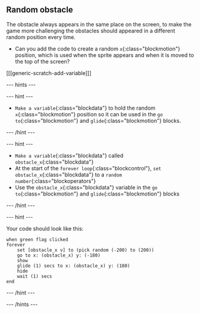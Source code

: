 ## Random obstacle

The obstacle always appears in the same place on the screen, to make the game more challenging the obstacles should appeared in a different random position every time.

+ Can you add the code to create a random `x`{:class="blockmotion"} position, which is used when the sprite appears and when it is moved to the top of the screen?

[[[generic-scratch-add-variable]]]

--- hints ---

--- hint ---

+ `Make a variable`{:class="blockdata"} to hold the random `x`{:class="blockmotion"} position so it can be used in the `go to`{:class="blockmotion"} and `glide`{:class="blockmotion"} blocks.

--- /hint ---

--- hint ---

+ `Make a variable`{:class="blockdata"} called `obstacle_x`{:class="blockdata"}
+ At the start of the `forever loop`{:class="blockcontrol"}, `set obstacle_x`{:class="blockdata"} to a `random number`{:class="blockoperators"}
+ Use the `obstacle_x`{:class="blockdata"} variable in the `go to`{:class="blockmotion"} and `glide`{:class="blockmotion"} blocks

--- /hint ---

--- hint ---

Your code should look like this:

```blocks
when green flag clicked
forever 
    set [obstacle_x v] to (pick random (-200) to (200))
    go to x: (obstacle_x) y: (-180)
    show
    glide (1) secs to x: (obstacle_x) y: (180)
    hide
    wait (1) secs
end
```

--- /hint ---

--- /hints ---